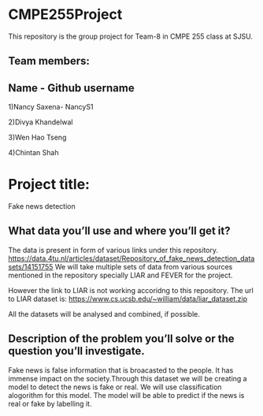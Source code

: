 # CMPE255Project
This repository is the group project for Team-8 in CMPE 255 class at SJSU.
## Team members:
## Name - Github username

1)Nancy Saxena- NancyS1

2)Divya Khandelwal

3)Wen Hao Tseng

4)Chintan Shah

# Project title: 

Fake news detection

## What data you’ll use and where you’ll get it?

The data is present in form of various links under this repository.
https://data.4tu.nl/articles/dataset/Repository_of_fake_news_detection_datasets/14151755
We will take multiple sets of data from various sources mentioned in the repository specially LIAR and FEVER for the project.

However the link to LIAR is not working accoridng to this repository. The url to LIAR dataset is:
https://www.cs.ucsb.edu/~william/data/liar_dataset.zip

All the datasets will be analysed and combined, if possible.

## Description of the problem you’ll solve or the question you’ll investigate.

Fake news is false information that is broacasted to the people. It has immense impact on the society.Through this dataset we will be creating a model to detect the news is fake or real. We will use classification alogorithm for this model. The model will be able to predict if the news is real or fake by labelling it.








